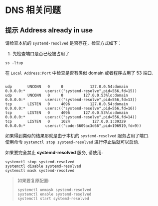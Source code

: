 # DNS 相关问题

## 提示 Address already in use 
请检查本机的 `systemd-resolved` 是否存在，检查方式如下：
1. 先检查端口是否已经被占用了
```shell
ss -ltup
```
在 `Local Address:Port` 中检查是否有类似 domain 或者程序占用了 53 端口.
```text
                                       
udp       UNCONN   0     0            127.0.0.54:domain           0.0.0.0:*         users:(("systemd-resolve",pid=556,fd=15))  
udp       UNCONN   0     0         127.0.0.53%lo:domain           0.0.0.0:*         users:(("systemd-resolve",pid=556,fd=13))  
tcp       LISTEN   0     4096         127.0.0.54:domain           0.0.0.0:*         users:(("systemd-resolve",pid=556,fd=16))  
tcp       LISTEN   0     4096      127.0.0.53%lo:domain           0.0.0.0:*         users:(("systemd-resolve",pid=556,fd=14))  
tcp       LISTEN   0     1024          127.0.0.1:39329            0.0.0.0:*         users:(("code-6609ac3d66",pid=196919,fd=9))
```
如果得到类似的结果那就是由于本机的 `systemd-resolved` 服务占用了端口.  
使用命令 `systemctl stop systemd-resolved` 进行停止后就可以启动.  

如果要完全禁止 **systemd-resolved** 服务, 请使用:
```shell
systemctl stop systemd-resolved
systemctl disable systemd-resolved
systemctl mask systemd-resolved
```

> 如果要复原配置:
> ```shell
> systemctl unmask systemd-resolved
> systemctl enable systemd-resolved
> systemctl start systemd-resolved
> ```


